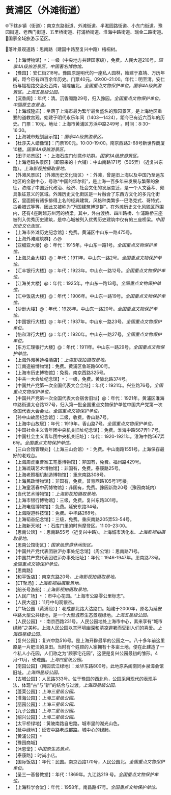 # 黄浦区（外滩街道）  
🌐下辖乡镇（街道）：南京东路街道、外滩街道、半淞园路街道、小东门街道、豫园街道、老西门街道、五里桥街道、打浦桥街道、淮海中路街道、瑞金二路街道。    
🚩国家全域旅游示范区。   
  
🧭落叶景观道路：思南路（建国中路至复兴中路）梧桐树。   
  
* 【上海博物馆】`*`：一级（中央地方共建国家级），免费。人民大道210号。*国家4A级旅游景区。中国著名博物馆。*  
* 【豫园】：安仁街218号。豫园原是明代的一座私人园林，始建于嘉靖、万历年间，距今已有四百余年历史。门票40元。09:00–21:00。年代：明至清。安仁街与福裕路交会处西南，城隍庙北。*全国重点文物保护单位。国家4A级旅游景区。上海五星级公园。*  
* 【沉香阁】：年代：清。沉香阁路29号，归入豫园。*全国重点文物保护单位。中国原生态景点。*  
* 【上海城隍庙】：坐落于上海市最为繁华最负盛名的豫园景区，是上海地区重要的道教宫观，始建于明代永乐年间（1403—1424），距今已有近六百年的历史。门票：10元。地址：上海市黄浦区方浜中路249号 。时间：8:30–16:30。   
* 【上海城市规划展示馆】：*国家4A级旅游景区。*  
* 【杜莎夫人蜡像馆】：门票190元。10:00–19:00。南京西路2-68号新世界商厦10楼。*国家4A级旅游景区。*  
* 【田子坊景区】`*`：上海石库门创意作坊群。*国家3A级旅游景区。*  
* 【上海老码头景区】（即原来的十六铺）：中山南路171号（505弄）（近复兴东路）。*上海影视拍摄取景地。*  
* 【外滩风景区】（外滩历史文化街区）`*`：外滩，曾是旧上海以及中国乃至远东地区的金融中心，号称“中国的华尔街”，是上海一百多年来发展与繁荣的象征，浓缩了中国近代政治、经济、社会文化的发展变迁，是一个人文荟萃、颇具象征意义的区域。外滩历史文化街区是一片融合了东西方文化的多元化街区，里面拥有诸多排得上名的经典建筑，风格种类繁多--巴洛克式、哥特式、古希腊式等等，因此又被称为“万国建筑博览群”。在外滩历史文化风貌区范围内，还有4座跨越苏州河的桥梁。其中，外白渡桥、四川路桥、乍浦路桥三座被列入优秀历史建筑，是中心城被列入优秀历史建筑中仅有的三座桥梁。*中国历史文化街区。*  
* 【上海市外滩历史纪念馆】：免费。黄浦区中山东一路475号。   
* 【上海外滩建筑群】△@ 
* 【亚细亚大楼】@：年代：1915年。中山东一路1号。*全国重点文物保护单位。*  
* 【上海总会大楼】@：年代：1911年。中山东一路2号。*全国重点文物保护单位。*  
* 【汇丰银行大楼】@：年代：1923年。中山东一路12号。*全国重点文物保护单位。*  
* 【江海关大楼】@：年代：1925年。中山东一路13号。*全国重点文物保护单位。*  
* 【汇中饭店大楼】@：年代：1906年。中山东一路19号。*全国重点文物保护单位。*  
* 【沙逊大楼】@：年代：1928年。中山东一路20号。*全国重点文物保护单位。*  
* 【中国银行大楼】@：年代：1937年。中山东一路23号。*全国重点文物保护单位。*  
* 【怡和洋行大楼】@：年代：1920年。中山东一路27号。*全国重点文物保护单位。*  
* 【东方汇理银行大楼】@：年代：1911年。中山东一路29号。*全国重点文物保护单位。*  
* 【上海外滩英迪格酒店】：*上海影视拍摄取景地。*  
* 【江南造船博物馆】：免费。黄浦区鲁班路600号。   
* 【上海市历史博物馆】：免费。南京西路325号。   
* 【中共一大会址纪念馆】`*`：一级，免费。黄陂北路374号。
* 【中国共产党第一次全国代表大会会址】：年代：1921年。兴业路76号。*全国重点文物保护单位。*  
* 【中国共产党第一次全国代表大会宿舍旧址】@：年代：1921年。黄浦区淮海中路街道太仓路127号，归入第一批全国重点文物保护单位中国共产党第一次全国代表大会会址。*全国重点文物保护单位。*   
* 【孙中山故居纪念馆】：二级，收费。香山路7号。
* 【上海中山故居】：年代：1919年。香山路7号。*全国重点文物保护单位。*  
* 【中国社会主义青年团中央机关旧址纪念馆】：免费。淮海中路567弄1-7号。
* 【中国社会主义青年团中央机关旧址】：年代：1920-1921年。淮海中路567弄6号。*全国重点文物保护单位。*  
* 【三山会馆管理处】（上海三山会馆）`*`：免费。中山南路1551号。上海保存最好的老戏台。   
* 【上海周虎臣曹案工笔墨博物馆】：非国有，免费。福州路429号。   
* 【上海琉璃艺术博物馆】：非国有，免费。泰康路25号。   
* 【上海老照相机制造博物馆】：重庆南路308号。   
* 【上海民政博物馆】：非国有，免费。普育西路105号1号楼。   
* 【上海童涵春中药博物馆】：非国有，免费。豫园新路20号（豫园商城内）  
* 【当代艺术博物馆】：*上海影视拍摄取景地。*  
* 【上海市银行博物馆】：三级，免费。复兴东路301号。   
* 【上海电信博物馆】：免费。延安东路34号。   
* 【上海隧道科技馆】：免费。中华路268号。   
* 【上海韬奋纪念馆】：三级，免费。重庆南路205弄53-54号。   
* 【上海新天地】`*`：石库门里的时尚摩登区。11:00–23:00。   
* 【思南公馆】`*`：思南路55号（近复兴中路）。上海城市活化本、*上海影视拍摄取景地。*  
* 【思南公馆街区】：*国家级旅游休闲街区。*    
* 【中国共产党代表团驻沪办事处纪念馆】（周公馆）：思南路71号。   
* 【中国共产党代表团驻沪办事处旧址】：年代：1946-1947年。思南路73号。*全国重点文物保护单位。*   
* 【思南路】  
* 【和平饭店】：南京东路20号。*上海影视拍摄取景地。*  
* 【ET聚场】：*上海影视拍摄取景地。*  
* 【船长号游船】：*上海影视拍摄取景地。*  
* 【人民广场】`*` ：市中心花园。“上海市公路零公里标志”。   
* 【人民大道】：11月中旬观银杏。   
* 【广场公园（黄浦段）】：老成都北路大沽路口。始建于2000年，原名为延安中路大型公共绿地，是一个大型城市生态景观绿地。*上海五星级公园。*   
* 【人民公园】`*`：南京西路231号。人民公园地处上海市中心，素来享有“城市绿肺”之美称。上海人民公园以其环境幽深和清凉避暑而受到人们的喜爱。*上海四星级公园。*  
* 【复兴公园】：复兴中路516号。是上海开辟最早的公园之一。八十多年前这里原是一片肥沃的良田。当时有个姓顾的人家拥有十多亩土地，便在此建造了一个私人小花园，人们称之为“顾家宅花园”，这便是复兴公园最初的雏形。4月-11月，玫瑰园。*上海四星级公园。*  
* 【南园公园】（南园滨江绿地）：龙华东路800号。此地原系闽南同乡泉漳会馆旧址。*上海四星级公园。*  
* 【古城公园】：人民路333号。位于豫园的西北角，公园采用现代的表现手法，体现“古”与”新”的结合与过渡。*上海四星级公园。*  
* 【蓬莱公园】：*上海三星级公园。*  
* 【淮海公园】：*上海三星级公园。*  
* 【丽园公园】：*上海三星级公园。*  
* 【九子公园】：*上海二星级公园。*  
* 【绍兴公园】：*上海二星级公园。*  
* 【太平桥绿地】：黄陂南路自忠路。城市里的湖光山色。   
* 【延中绿地】：延安中路老成都路。城中心的绿肺。   
* 【黄浦公园】`*`  
* 【豫园商城】  
* 【沐恩堂】：*中国原生态景点。*  
* 【泰康路】：时尚小店。   
* 【国际饭店】：年代：民国。南京西路170号，人民公园北。*全国重点文物保护单位。*    
* 【圣三一基督教堂】：年代：1869年。九江路219 号。*全国重点文物保护单位。*    
* 【上海科学会堂】：年代：1958年。南昌路47号。*全国重点文物保护单位。*   